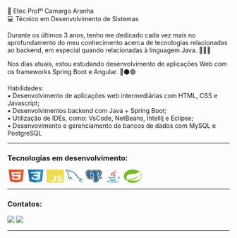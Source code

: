 
📍 Etec Profº Camargo Aranha <br>
💻 Técnico em Desenvolvimento de Sistemas <br>

Durante os últimos 3 anos, tenho me dedicado cada vez mais no aprofundamento do meu conhecimento acerca de tecnologias relacionadas ao backend, em especial quando relacionadas à linguagem Java. 👨🏻‍💻

Nos dias atuais, estou estudando desenvolvimento de aplicações Web com os frameworks Spring Boot e Angular. 📕⚫🟢

Habilidades:<br>
▪ Desenvolvimento de aplicações web intermediárias com HTML, CSS e Javascript;<br>
▪ Desenvolvimentos backend com Java + Spring Boot;<br>
▪ Utilização de IDEs, como: VsCode, NetBeans, Intellij e Eclipse;<br>
▪ Desenvovimento e gerenciamento de bancos de dados com MySQL e PostgreSQL<br>

<hr>
  
<div style="display: inline_block">
  <h3>Tecnologias em desenvolvimento:</h3>

  <img align="center" alt="Luccas-HTML" height="30" width="40" src="https://raw.githubusercontent.com/devicons/devicon/master/icons/html5/html5-original.svg">
  <img align="center" alt="Luccas-CSS" height="30" width="40" src="https://raw.githubusercontent.com/devicons/devicon/master/icons/css3/css3-original.svg">
  <img align="center" alt="Luccas-Js" height="30" width="40" src="https://raw.githubusercontent.com/devicons/devicon/master/icons/javascript/javascript-plain.svg">
  <img align="center" alt="Luccas-PhP" height="30" width="40" src="https://github.com/devicons/devicon/blob/master/icons/mysql/mysql-original.svg">
  <img align="center" alt="Luccas-PhP" height="30" width="40" src="https://github.com/devicons/devicon/blob/master/icons/postgresql/postgresql-original.svg">
  <img align="center" alt="Luccas-Java" height="30" width="40" src="https://github.com/devicons/devicon/blob/master/icons/java/java-original.svg">
  <img align="center" alt="Luccas-SpringBoot" height="30" width="40" src="https://github.com/devicons/devicon/blob/master/icons/spring/spring-original.svg">
</div>
<hr>
  
<div> 
  
  <h3>Contatos:</h3>
  
  <a href = "mailto:contato.luccasguimaraes@gmail.com" target="_blank"><img src="https://img.shields.io/badge/-Gmail-%23333?style=for-the-badge&logo=gmail&logoColor=white" target="_blank"></a>
  <a href="https://www.linkedin.com/in/luccasguimaraes/" target="_blank"><img src="https://img.shields.io/badge/-LinkedIn-%230077B5?style=for-the-badge&logo=linkedin&logoColor=white" target="_blank"></a> 
  
<hr>
  
</div>
